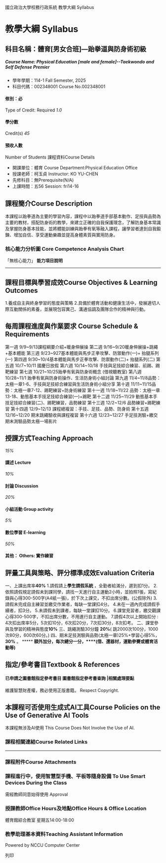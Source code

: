 國立政治大學校務行政系統 教學大綱 Syllabus
# 教學大綱 Syllabus
##  科目名稱：體育[男女合班]—跆拳道與防身術初級 
#####  Course Name: Physical Education [male and female]--Taekwondo and Self Defense Premier
  * 學年學期：114-1 Fall Semester, 2025 
  * 科目代碼：002348001 Course No.002348001


#### 修別：必
Type of Credit: Required 
_1.0_
#### 學分數
Credit(s)
_45_
#### 預收人數
Number of Students
課程資料Course Details
  * 開課單位：體育 Course Department:Physical Education Office 
  * 授課老師：柯玉貞 Instructor: KO YU-CHEN 
  * 先修科目：無Prerequisite(N/A)
  * 上課時間：五56 Session: fri14-16


##  課程簡介Course Description
本課程以跆拳道為主要的學習內容，課程中以跆拳道手部基本動作、足技與品勢為主要的教材，搭配防身術的教學，來建立正確的自我保護理念，了解防身基本常識及掌握防身基本技能，並將體能訓練與跆拳有氧等融入課程，讓學習者達到自我鍛鍊、增加自信、享受運動樂趣並提高身體素質與實用防身。
###  核心能力分析圖 Core Competence Analysis Chart
「無核心能力」 
**能力項目說明**
* * *
##  課程目標與學習成效Course Objectives & Learning Outcomes 
1.養成自主與終身學習的態度與策略
2.具備於體育活動和健康生活中，發展適切人際互動關係的素養，並展現包容異己、溝通協調及團隊合作的精神與行動。
##  每周課程進度與作業要求 Course Schedule & Requirements
第一週 9/9~9/13課程綱要介紹+暖身伸展操
第二週 9/16~9/20暖身伸展操+跳繩+基本體能
第三週 9/23~927基本體能與馬步正拳攻擊、防禦動作(一)+ 抬腿系列(一)
第四週 9/30~10/4基本體能與馬步正拳攻擊、防禦動作(二)+ 抬腿系列(二)
第五週 10/7~10/11 國慶日放假
第六週 10/14~10/18 手技與足技綜合練習、前踢、踢靶練習
第七週 10/21~10/25跆拳有氧與防身術概念 (借視聽教室)
第八週 10/28~11/1 跆拳有氧與防身術操作、生活防身術小組討論
第九週 11/4~11/8品勢：太極一章1-6、手技與足技綜合練習與生活防身術小組分享
第十週 11/11~11/15品勢：太極一章7-12、踢靶練習+防身術練習
第十一週 11/18~11/22 品勢：太極一章13-18、動態基本手技足技綜合練習(一)+踢靶
第十二週 11/25~11/29 動態基本手技足技綜合練習(二)、踢靶練習，品勢練習
第十三週 12/2~12/6 品勢練習+踢靶練習
第十四週 12/9~12/13 課程總複習：手技、足技、品勢、防身術
第十五週 12/16~12/20 期末跳繩驗收與課程複習
第十六週 12/23~12/27 手足技測驗+繳交期末測驗品勢太極一場影片
##  授課方式Teaching Approach
_15%_
####  講述 Lecture
_10%_
####  討論 Discussion
_20%_
####  小組活動 Group activity
_5%_
####  數位學習 E-learning
_50%_
####  其他： Others: 實作練習 
##  評量工具與策略、評分標準成效Evaluation Criteria
一、上課出席率**40%**
1.請假請上**學生請假系統** ，全勤者給滿分，遲到扣1分。
2.依照請假規定請假未到課同學，請找一天進行自主運動2小時，並拍照1張，寫紀錄與心得300-500字(A4紙一張)，於下次上課交，不扣出席分數。(公假除外)
3.請假未完成自主練習並繳交作業者，每缺一堂課扣4分。
4.未在一週內完成請假手續者，扣3分。
5.未請假未到課者，每缺一堂課扣10分。
6.課堂見習者，繳交觀課心得300-500字，不扣出席分數，不用進行自主運動。
7.請假4次以上開始扣分 : 4次扣出席率5分，5次扣10分，6次扣20分，7次扣30分，8次扣考。
二、課堂參與及學習的精神與態度**10%**
三、跳繩測驗30分鐘 **20%**( 跳2000次100分，1000次80分，600次60分。)
四、期末足技測驗與品勢(太極一章)25%+學習心得5%，**30%** 。
***** **額外加分，每次總分一分，****(****借、還器材，運動參賽或體育活動等****)**
##  指定/參考書目Textbook & References
####  已申請之圖書館指定參考書目  圖書館指定參考書查詢 |相關處理要點
維護智慧財產權，務必使用正版書籍。 Respect Copyright.
##  本課程可否使用生成式AI工具Course Policies on the Use of Generative AI Tools
本課程無涉及AI使用 This Course Does Not Involve the Use of AI.
###  課程相關連結Course Related Links
* * *
###  課程附件Course Attachments
###  課程進行中，使用智慧型手機、平板等隨身設備 To Use Smart Devices During the Class
需經教師同意始得使用  Approval
###  授課教師Office Hours及地點Office Hours & Office Location
體育館綜合教室
星期五14:00-18:00
###  教學助理基本資料Teaching Assistant Information
Powered by NCCU Computer Center
  
列印
